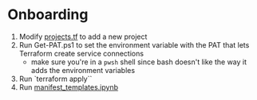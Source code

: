 # Onboarding

1. Modify [projects.tf](iac-terraform/projects.tf) to add a new project
1. Run Get-PAT.ps1 to set the environment variable with the PAT that lets Terraform create service connections
    - make sure you're in a `pwsh` shell since bash doesn't like the way it adds the environment variables
1. Run `terraform apply``
1. Run [manifest_templates.ipynb](iac-kubernetes/manifest_templates.ipynb)